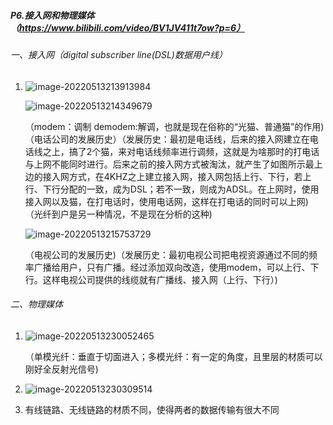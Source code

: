 ##### P6.接入网和物理媒体（https://www.bilibili.com/video/BV1JV411t7ow?p=6）

###### 一、接入网（digital subscriber line(DSL)数据用户线）

1. ![image-20220513213913984](http://1.15.139.112:5000/static/typoraFigureBed/image-20220513213913984.png)

   ![image-20220513214349679](http://1.15.139.112:5000/static/typoraFigureBed/image-20220513214349679.png)

   （modem：调制 demodem:解调，也就是现在俗称的“光猫、普通猫”的作用)（电话公司的发展历史）（发展历史：最初是电话线，后来的接入网建立在电话线之上，搞了2个猫，来对电话线频率进行调频，这就是为啥那时的打电话与上网不能同时进行。后来之前的接入网方式被淘汰，就产生了如图所示最上边的接入网方式，在4KHZ之上建立接入网，接入网包括上行、下行，若上行、下行分配的一致，成为DSL；若不一致，则成为ADSL。在上网时，使用接入网以及猫，在打电话时，使用电话网，这样在打电话的同时可以上网)（光纤到户是另一种情况，不是现在分析的这种)
   
   ![image-20220513215753729](http://1.15.139.112:5000/static/typoraFigureBed/image-20220513215753729.png)
   
   （电视公司的发展历史)（发展历史：最初电视公司把电视资源通过不同的频率广播给用户，只有广播。经过添加双向改造，使用modem，可以上行、下行。这样电视公司提供的线缆就有广播线、接入网（上行、下行）)

###### 二、物理媒体

1. ![image-20220513230052465](http://1.15.139.112:5000/static/typoraFigureBed/image-20220513230052465.png)

   （单模光纤：垂直于切面进入；多模光纤：有一定的角度，且里层的材质可以刚好全反射光信号)

2. ![image-20220513230309514](http://1.15.139.112:5000/static/typoraFigureBed/image-20220513230309514.png)

3. 有线链路、无线链路的材质不同，使得两者的数据传输有很大不同